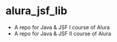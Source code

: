 # alura_jsf_lib
- A repo for Java &amp; JSF I course of Alura<br/>
- A repo for Java &amp; JSF II course of Alura
